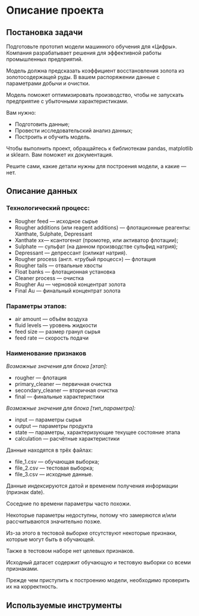 # Описание проекта

## Постановка задачи

Подготовьте прототип модели машинного обучения для «Цифры». Компания разрабатывает решения для эффективной работы промышленных предприятий.

Модель должна предсказать коэффициент восстановления золота из золотосодержащей руды. В вашем распоряжении данные с параметрами добычи и очистки.

Модель поможет оптимизировать производство, чтобы не запускать предприятие с убыточными характеристиками.

Вам нужно:

- Подготовить данные;
- Провести исследовательский анализ данных;
- Построить и обучить модель.

Чтобы выполнить проект, обращайтесь к библиотекам pandas, matplotlib и sklearn. Вам поможет их документация.

Решите сами, какие детали нужны для построения модели, а какие — нет.

## Описание данных
### Технологический процесс:

- Rougher feed — исходное сырье
- Rougher additions (или reagent additions) — флотационные реагенты: Xanthate, Sulphate, Depressant
- Xanthate xx— ксантогенат (промотер, или активатор флотации);
- Sulphate — сульфат (на данном производстве сульфид натрия);
- Depressant — депрессант (силикат натрия).
- Rougher process (англ. «грубый процесс») — флотация
- Rougher tails — отвальные хвосты
- Float banks — флотационная установка
- Cleaner process — очистка
- Rougher Au — черновой концентрат золота
- Final Au — финальный концентрат золота

### Параметры этапов:
- air amount — объём воздуха
- fluid levels — уровень жидкости
- feed size — размер гранул сырья
- feed rate — скорость подачи

### Наименование признаков 


*Возможные значения для блока [этап]:*

- rougher — флотация
- primary_cleaner — первичная очистка
- secondary_cleaner — вторичная очистка
- final — финальные характеристики

*Возможные значения для блока [тип_параметра]:*

- input — параметры сырья
- output — параметры продукта
- state — параметры, характеризующие текущее состояние этапа
- calculation — расчётные характеристики

Данные находятся в трёх файлах:

- file_1.csv — обучающая выборка;
- file_2.csv — тестовая выборка;
- file_3.csv — исходные данные.

Данные индексируются датой и временем получения информации (признак date).

Соседние по времени параметры часто похожи.

Некоторые параметры недоступны, потому что замеряются и/или рассчитываются значительно позже.

Из-за этого в тестовой выборке отсутствуют некоторые признаки, которые могут быть в обучающей.

Также в тестовом наборе нет целевых признаков.

Исходный датасет содержит обучающую и тестовую выборки со всеми признаками.

Прежде чем приступить к построению модели, необходимо проверить их на корректность.

## Используемые инструменты

